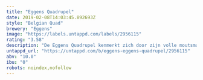 ```yaml
---
title: "Eggens Quadrupel"
date: 2019-02-08T14:03:45.892693Z
style: "Belgian Quad"
brewery: "Eggens"
image: "https://labels.untappd.com/labels/2956115"
rating: "3.58"
description: "De Eggens Quadrupel kenmerkt zich door zijn volle moutsmaak. Hiervoor gebruiken we verschillende soorten gerstemout. Bij de eerste slok ervaar je direct een zachte maar toch volle smaak, opgevolgd door een zwaar alcoholhoudende smaak."
untappd_url: "https://untappd.com/b/eggens-eggens-quadrupel/2956115"
abv: "10.0"
ibu: "0"
robots: noindex,nofollow
---
```

